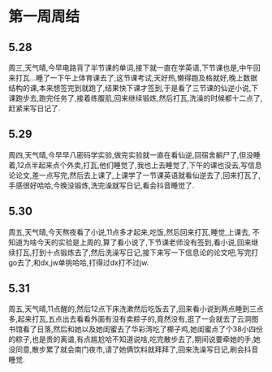# 第一周周结
## 5.28
  周三,天气晴,今早电路背了半节课的单词,接下就一直在学英语,下节课也是,中午回来打瓦...睡了一下午上体育课去了,这节课考试,天好热,懒得跑及格就好,晚上数据结构的课,本来想签完到就跑了,结果快下课才签到,于是看了三节课的仙逆小说,下课跑步去,跑完任务了,接着练腹肌,回来继续锻炼,然后打瓦,洗澡的时候都十二点了,赶紧来写日记了.

## 5.29
  周四,天气晴,今早早八密码学实验,做完实验就一直在看仙逆,回宿舍躺尸了,但没睡着,12点半起来点个外卖,打瓦,他们睡觉了,我也上去睡觉了,下午的课也没去,写信息论论文,差一点写完,然后去上课了,上课学了一节课英语就看仙逆去了,回来打瓦了,手感很好哈哈,今晚没锻炼,洗完澡就写日记,看会抖音睡觉了.
## 5.30
  周五,天气晴,今天熬夜看了小说,11点多才起来,吃饭,然后回来打瓦,睡觉,上课去, 不知道为啥今天的实验是上周的,算了看小说了,下节课老师没有签到,看小说,回来继续打瓦,打到十点锻炼去了,然后洗澡写日记,接下来写一下信息论的论文吧,写完打go去了,和dx,jw单挑哈哈,打得过dx打不过jw.
## 5.31
  周五,天气晴,11点醒的,然后12点下床洗漱然后吃饭去了,回来看小说到两点睡到三点多,起来打瓦,五点出去看看外面有没有卖粽子的,竟然没有,逛了一会就去了云洞图书馆看了日落,然后和她以及她闺蜜去了华彩湾吃了椰子鸡,她闺蜜点了个38小四份的粽子,也是贵的离谱,有点尴尬哈不知道说啥,吃完散步去了,期间说要牵她的手,她没同意,散步累了就会南门夜市,请了她俩饮料就拜拜了,回来洗澡写日记,刷会抖音睡觉.
  
